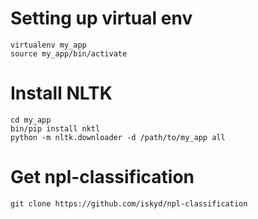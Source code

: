 Setting up virtual env
===================

    virtualenv my_app
    source my_app/bin/activate

Install NLTK
===================

    cd my_app
    bin/pip install nktl
    python -m nltk.downloader -d /path/to/my_app all

Get npl-classification
===================

    git clone https://github.com/iskyd/npl-classification
